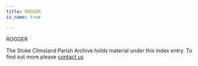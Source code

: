 ```yaml
---
title: ROGGER
is_name: true

---
```


ROGGER


The Stoke Climsland Parish Archive holds material under this index entry. To find out more please [contact us](/contact/)
